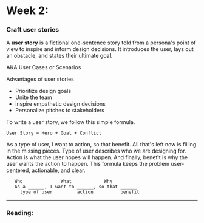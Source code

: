 # Week 2: 
### Craft user stories 

A **user story** is a fictional one-sentence story told from a persona's point of view to inspire and inform design decisions. It introduces the user, lays out an obstacle, and states their ultimate goal.

AKA User Cases or Scenarios 

Advantages of user stories 
- Prioritize design goals 
- Unite the team 
- inspire empathetic design decisions
- Personalize pitches to stakeholders 

To write a user story, we follow this simple formula. 

    User Story = Hero + Goal + Conflict 

As a type of user, I want to action, so that benefit. All that's left now is filling in the missing pieces. Type of user describes who we are designing for. Action is what the user hopes will happen. And finally, benefit is why the user wants the action to happen. This formula keeps the problem user-centered, actionable, and clear.


       Who              What            Why 
       As a ______, I want to ______, so that ______. 
         type of user         action          benefit 

---

### Reading: 

